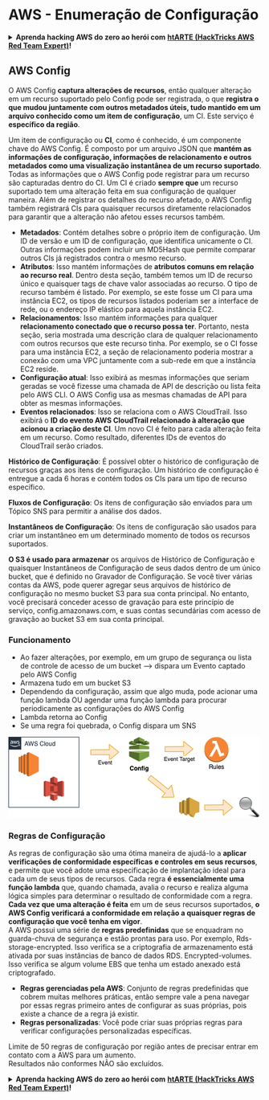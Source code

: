 # AWS - Enumeração de Configuração

<details>

<summary><strong>Aprenda hacking AWS do zero ao herói com</strong> <a href="https://training.hacktricks.xyz/courses/arte"><strong>htARTE (HackTricks AWS Red Team Expert)</strong></a><strong>!</strong></summary>

Outras maneiras de apoiar o HackTricks:

* Se você quiser ver sua **empresa anunciada no HackTricks** ou **baixar o HackTricks em PDF** Confira os [**PLANOS DE ASSINATURA**](https://github.com/sponsors/carlospolop)!
* Adquira o [**swag oficial PEASS & HackTricks**](https://peass.creator-spring.com)
* Descubra [**A Família PEASS**](https://opensea.io/collection/the-peass-family), nossa coleção exclusiva de [**NFTs**](https://opensea.io/collection/the-peass-family)
* **Junte-se ao** 💬 [**grupo Discord**](https://discord.gg/hRep4RUj7f) ou ao [**grupo telegram**](https://t.me/peass) ou **siga-nos** no **Twitter** 🐦 [**@hacktricks_live**](https://twitter.com/hacktricks_live)**.**
* **Compartilhe seus truques de hacking enviando PRs para os** [**HackTricks**](https://github.com/carlospolop/hacktricks) e [**HackTricks Cloud**](https://github.com/carlospolop/hacktricks-cloud) repositórios do github.

</details>

## AWS Config

O AWS Config **captura alterações de recursos**, então qualquer alteração em um recurso suportado pelo Config pode ser registrada, o que **registra o que mudou juntamente com outros metadados úteis, tudo mantido em um arquivo conhecido como um item de configuração**, um CI.
Este serviço é **específico da região**.

Um item de configuração ou **CI**, como é conhecido, é um componente chave do AWS Config. É composto por um arquivo JSON que **mantém as informações de configuração, informações de relacionamento e outros metadados como uma visualização instantânea de um recurso suportado**. Todas as informações que o AWS Config pode registrar para um recurso são capturadas dentro do CI. Um CI é criado **sempre que** um recurso suportado tem uma alteração feita em sua configuração de qualquer maneira. Além de registrar os detalhes do recurso afetado, o AWS Config também registrará CIs para quaisquer recursos diretamente relacionados para garantir que a alteração não afetou esses recursos também.

* **Metadados**: Contém detalhes sobre o próprio item de configuração. Um ID de versão e um ID de configuração, que identifica unicamente o CI. Outras informações podem incluir um MD5Hash que permite comparar outros CIs já registrados contra o mesmo recurso.
* **Atributos**: Isso mantém informações de **atributos comuns em relação ao recurso real**. Dentro desta seção, também temos um ID de recurso único e quaisquer tags de chave valor associadas ao recurso. O tipo de recurso também é listado. Por exemplo, se este fosse um CI para uma instância EC2, os tipos de recursos listados poderiam ser a interface de rede, ou o endereço IP elástico para aquela instância EC2.
* **Relacionamentos**: Isso mantém informações para qualquer **relacionamento conectado que o recurso possa ter**. Portanto, nesta seção, seria mostrada uma descrição clara de qualquer relacionamento com outros recursos que este recurso tinha. Por exemplo, se o CI fosse para uma instância EC2, a seção de relacionamento poderia mostrar a conexão com uma VPC juntamente com a sub-rede em que a instância EC2 reside.
* **Configuração atual**: Isso exibirá as mesmas informações que seriam geradas se você fizesse uma chamada de API de descrição ou lista feita pelo AWS CLI. O AWS Config usa as mesmas chamadas de API para obter as mesmas informações.
* **Eventos relacionados**: Isso se relaciona com o AWS CloudTrail. Isso exibirá o **ID do evento AWS CloudTrail relacionado à alteração que acionou a criação deste CI**. Um novo CI é feito para cada alteração feita em um recurso. Como resultado, diferentes IDs de eventos do CloudTrail serão criados.

**Histórico de Configuração**: É possível obter o histórico de configuração de recursos graças aos itens de configuração. Um histórico de configuração é entregue a cada 6 horas e contém todos os CIs para um tipo de recurso específico.

**Fluxos de Configuração**: Os itens de configuração são enviados para um Tópico SNS para permitir a análise dos dados.

**Instantâneos de Configuração**: Os itens de configuração são usados para criar um instantâneo em um determinado momento de todos os recursos suportados.

**O S3 é usado para armazenar** os arquivos de Histórico de Configuração e quaisquer Instantâneos de Configuração de seus dados dentro de um único bucket, que é definido no Gravador de Configuração. Se você tiver várias contas da AWS, pode querer agregar seus arquivos de histórico de configuração no mesmo bucket S3 para sua conta principal. No entanto, você precisará conceder acesso de gravação para este princípio de serviço, config.amazonaws.com, e suas contas secundárias com acesso de gravação ao bucket S3 em sua conta principal.

### Funcionamento

* Ao fazer alterações, por exemplo, em um grupo de segurança ou lista de controle de acesso de um bucket —> dispara um Evento captado pelo AWS Config
* Armazena tudo em um bucket S3
* Dependendo da configuração, assim que algo muda, pode acionar uma função lambda OU agendar uma função lambda para procurar periodicamente as configurações do AWS Config
* Lambda retorna ao Config
* Se uma regra foi quebrada, o Config dispara um SNS

![](<../../../../.gitbook/assets/image (46).png>)

### Regras de Configuração

As regras de configuração são uma ótima maneira de ajudá-lo a **aplicar verificações de conformidade específicas** **e controles em seus recursos**, e permite que você adote uma especificação de implantação ideal para cada um de seus tipos de recursos. Cada regra **é essencialmente uma função lambda** que, quando chamada, avalia o recurso e realiza alguma lógica simples para determinar o resultado de conformidade com a regra. **Cada vez que uma alteração é feita** em um de seus recursos suportados, **o AWS Config verificará a conformidade em relação a quaisquer regras de configuração que você tenha em vigor**.\
A AWS possui uma série de **regras predefinidas** que se enquadram no guarda-chuva de segurança e estão prontas para uso. Por exemplo, Rds-storage-encrypted. Isso verifica se a criptografia de armazenamento está ativada por suas instâncias de banco de dados RDS. Encrypted-volumes. Isso verifica se algum volume EBS que tenha um estado anexado está criptografado.

* **Regras gerenciadas pela AWS**: Conjunto de regras predefinidas que cobrem muitas melhores práticas, então sempre vale a pena navegar por essas regras primeiro antes de configurar as suas próprias, pois existe a chance de a regra já existir.
* **Regras personalizadas**: Você pode criar suas próprias regras para verificar configurações personalizadas específicas.

Limite de 50 regras de configuração por região antes de precisar entrar em contato com a AWS para um aumento.\
Resultados não conformes NÃO são excluídos.

<details>

<summary><strong>Aprenda hacking AWS do zero ao herói com</strong> <a href="https://training.hacktricks.xyz/courses/arte"><strong>htARTE (HackTricks AWS Red Team Expert)</strong></a><strong>!</strong></summary>

Outras maneiras de apoiar o HackTricks:

* Se você quiser ver sua **empresa anunciada no HackTricks** ou **baixar o HackTricks em PDF** Confira os [**PLANOS DE ASSINATURA**](https://github.com/sponsors/carlospolop)!
* Adquira o [**swag oficial PEASS & HackTricks**](https://peass.creator-spring.com)
* Descubra [**A Família PEASS**](https://opensea.io/collection/the-peass-family), nossa coleção exclusiva de [**NFTs**](https://opensea.io/collection/the-peass-family)
* **Junte-se ao** 💬 [**grupo Discord**](https://discord.gg/hRep4RUj7f) ou ao [**grupo telegram**](https://t.me/peass) ou **siga-nos** no **Twitter** 🐦 [**@hacktricks_live**](https://twitter.com/hacktricks_live)**.**
* **Compartilhe seus truques de hacking enviando PRs para os** [**HackTricks**](https://github.com/carlospolop/hacktricks) e [**HackTricks Cloud**](https://github.com/carlospolop/hacktricks-cloud) repositórios do github.

</details>
